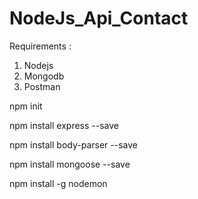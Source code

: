 # NodeJs_Api_Contact
Requirements :

1. Nodejs
2. Mongodb
3. Postman

npm init

npm install express --save

npm install body-parser --save

npm install mongoose --save

npm install -g nodemon
